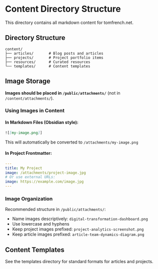 # Content Directory Structure

This directory contains all markdown content for tomfrench.net.

## Directory Structure

```
content/
├── articles/       # Blog posts and articles
├── projects/       # Project portfolio items  
├── resources/      # Curated resources
└── templates/      # Content templates
```

## Image Storage

**Images should be placed in `/public/attachments/`** (not in `/content/attachments/`).

### Using Images in Content

#### In Markdown Files (Obsidian style):
```markdown
![[my-image.png]]
```
This will automatically be converted to `/attachments/my-image.png`

#### In Project Frontmatter:
```yaml
---
title: My Project
image: /attachments/project-image.jpg
# Or use external URLs:
image: https://example.com/image.jpg
---
```

### Image Organization

Recommended structure in `/public/attachments/`:
- Name images descriptively: `digital-transformation-dashboard.png`
- Use lowercase and hyphens
- Keep project images prefixed: `project-analytics-screenshot.png`
- Keep article images prefixed: `article-team-dynamics-diagram.png`

## Content Templates

See the templates directory for standard formats for articles and projects.